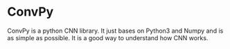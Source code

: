 # ConvPy
ConvPy is a python CNN library. It just bases on Python3 and Numpy and is as simple as possible. It is a good way to understand how CNN works.
